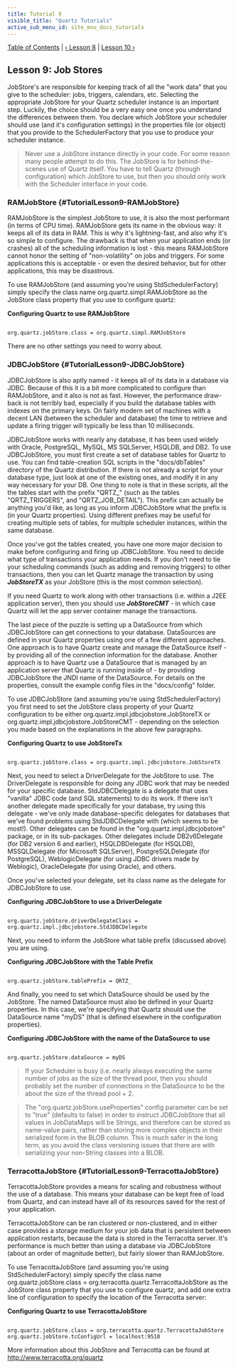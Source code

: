 ```yaml
---
title: Tutorial 9
visible_title: "Quartz Tutorials"
active_sub_menu_id: site_mnu_docs_tutorials
---
```

<div class="secNavPanel">
          <a href="./" title="Go to Tutorial Table of Contents">Table of Contents</a> |
          <a href="/documentation/quartz-2.2.x/tutorials/tutorial-lesson-08.html" title="Go to Lesson 8">&lsaquo;&nbsp;Lesson 8</a> |
          <a href="/documentation/quartz-2.2.x/tutorials/tutorial-lesson-10.html" title="Go to Lesson 10">Lesson 10&nbsp;&rsaquo;</a>
</div>

## Lesson 9: Job Stores


JobStore's are responsible for keeping track of all the "work data" that you give to the scheduler: jobs,
triggers, calendars, etc. Selecting the appropriate JobStore for your Quartz scheduler instance is an important step.
Luckily, the choice should be a very easy one once you understand the differences between them. You declare which
JobStore your scheduler should use (and it's configuration settings) in the properties file (or object) that you provide
to the SchedulerFactory that you use to produce your scheduler instance.
<blockquote>
        Never use a JobStore instance directly in your code. For some reason many people attempt to do this. The
        JobStore is for behind-the-scenes use of Quartz itself. You have to tell Quartz (through configuration) which
        JobStore to use, but then you should only work with the Scheduler interface in your code.
</blockquote>

### RAMJobStore {#TutorialLesson9-RAMJobStore}

RAMJobStore is the simplest JobStore to use, it is also the most performant (in terms of CPU time). RAMJobStore
gets its name in the obvious way: it keeps all of its data in RAM. This is why it's lightning-fast, and also why it's so
simple to configure. The drawback is that when your application ends (or crashes) all of the scheduling information is
lost - this means RAMJobStore cannot honor the setting of "non-volatility" on jobs and triggers. For some applications
this is acceptable - or even the desired behavior, but for other applications, this may be disastrous.

To use RAMJobStore (and assuming you're using StdSchedulerFactory) simply specify the class name
org.quartz.simpl.RAMJobStore as the JobStore class property that you use to configure quartz:

**Configuring Quartz to use RAMJobStore**

<pre class="prettyprint highlight"><code class="language-java" data-lang="java">
org.quartz.jobStore.class = org.quartz.simpl.RAMJobStore
</code></pre>


There are no other settings you need to worry about.

### JDBCJobStore {#TutorialLesson9-JDBCJobStore}

JDBCJobStore is also aptly named - it keeps all of its data in a database via JDBC. Because of this it is a bit
more complicated to configure than RAMJobStore, and it also is not as fast. However, the performance draw-back is not
terribly bad, especially if you build the database tables with indexes on the primary keys. On fairly modern set
of machines with a decent LAN (between the scheduler and database) the time to retrieve and update a firing trigger
will typically be less than 10 milliseconds.

JDBCJobStore works with nearly any database, it has been used widely with Oracle, PostgreSQL, MySQL, MS SQLServer,
HSQLDB, and DB2. To use JDBCJobStore, you must first create a set of database tables for Quartz to use. You
can find table-creation SQL scripts in the "docs/dbTables" directory of the Quartz distribution. If there is not already
a script for your database type, just look at one of the existing ones, and modify it in any way necessary for your DB.
One thing to note is that in these scripts, all the the tables start with the prefix "QRTZ_" (such as the tables
"QRTZ_TRIGGERS", and "QRTZ_JOB_DETAIL"). This prefix can actually be anything you'd like, as long as you inform
JDBCJobStore what the prefix is (in your Quartz properties). Using different prefixes may be useful for creating
multiple sets of tables, for multiple scheduler instances, within the same database.

Once you've got the tables created, you have one more major decision to make before configuring and firing up
JDBCJobStore. You need to decide what type of transactions your application needs. If you don't need to tie your
scheduling commands (such as adding and removing triggers) to other transactions, then you can let Quartz manage the
transaction by using ***JobStoreTX*** as your JobStore (this is the most common selection).

If you need Quartz to work along with other transactions (i.e. within a J2EE application server), then you should
use ***JobStoreCMT*** &#45; in which case Quartz will let the app server container manage the transactions.

The last piece of the puzzle is setting up a DataSource from which JDBCJobStore can get connections to your
database. DataSources are defined in your Quartz properties using one of a few different approaches. One approach is to
have Quartz create and manage the DataSource itself - by providing all of the connection information for the database.
Another approach is to have Quartz use a DataSource that is managed by an application server that Quartz is running
inside of - by providing JDBCJobStore the JNDI name of the DataSource. For details on the properties, consult the
example config files in the "docs/config" folder.

To use JDBCJobStore (and assuming you're using StdSchedulerFactory) you first need to set the JobStore class
property of your Quartz configuration to be either org.quartz.impl.jdbcjobstore.JobStoreTX or
org.quartz.impl.jdbcjobstore.JobStoreCMT - depending on the selection you made based on the explanations in the above
few paragraphs.

**Configuring Quartz to use JobStoreTx**

<pre class="prettyprint highlight"><code class="language-java" data-lang="java">
org.quartz.jobStore.class = org.quartz.impl.jdbcjobstore.JobStoreTX
</code></pre>


Next, you need to select a DriverDelegate for the JobStore to use. The DriverDelegate is responsible for doing
any JDBC work that may be needed for your specific database. StdJDBCDelegate is a delegate that uses "vanilla" JDBC code
(and SQL statements) to do its work. If there isn't another delegate made specifically for your database, try using this
delegate - we've only made database-specific delegates for databases that we've found problems using StdJDBCDelegate with
(which seems to be most!). Other delegates can be found in the "org.quartz.impl.jdbcjobstore" package, or in its
sub-packages. Other delegates include DB2v6Delegate (for DB2 version 6 and earlier), HSQLDBDelegate (for HSQLDB),
MSSQLDelegate (for Microsoft SQLServer), PostgreSQLDelegate (for PostgreSQL), WeblogicDelegate (for using JDBC
drivers made by Weblogic), OracleDelegate (for using Oracle), and others.

Once you've selected your delegate, set its class name as the delegate for JDBCJobStore to use.

**Configuring JDBCJobStore to use a DriverDelegate**

<pre class="prettyprint highlight"><code class="language-java" data-lang="java">
org.quartz.jobStore.driverDelegateClass = org.quartz.impl.jdbcjobstore.StdJDBCDelegate
</code></pre>


Next, you need to inform the JobStore what table prefix (discussed above) you are using.

**Configuring JDBCJobStore with the Table Prefix**

<pre class="prettyprint highlight"><code class="language-java" data-lang="java">
org.quartz.jobStore.tablePrefix = QRTZ_
</code></pre>


And finally, you need to set which DataSource should be used by the JobStore. The named DataSource must also be
defined in your Quartz properties. In this case, we're specifying that Quartz should use the DataSource name "myDS"
(that is defined elsewhere in the configuration properties).

**Configuring JDBCJobStore with the name of the DataSource to use**

<pre class="prettyprint highlight"><code class="language-java" data-lang="java">
org.quartz.jobStore.dataSource = myDS
</code></pre>
<blockquote>
        If your Scheduler is busy (i.e. nearly always executing the same number of jobs as the size of the
        thread pool, then you should probably set the number of connections in the DataSource to be the about the size
        of the thread pool + 2.
</blockquote>
<blockquote>
        The "org.quartz.jobStore.useProperties" config parameter can be set to "true" (defaults to false) in
        order to instruct JDBCJobStore that all values in JobDataMaps will be Strings, and therefore can be stored as
        name-value pairs, rather than storing more complex objects in their serialized form in the BLOB column. This is
        much safer in the long term, as you avoid the class versioning issues that there are with serializing your
        non-String classes into a BLOB.
</blockquote>

### TerracottaJobStore {#TutorialLesson9-TerracottaJobStore}

TerracottaJobStore provides a means for scaling and robustness without the use of a database.  This means your database
can be kept free of load from Quartz, and can instead have all of its resources saved for the rest of your application.

TerracottaJobStore can be ran clustered or non-clustered, and in either case provides a storage medium for your
job data that is persistent between application restarts, because the data is stored in the Terracotta server.  It's
performance is much better than using a database via JDBCJobStore (about an order of magnitude better), but fairly
slower than RAMJobStore.

To use TerracottaJobStore (and assuming you're using StdSchedulerFactory) simply specify the class name
org.quartz.jobStore.class = org.terracotta.quartz.TerracottaJobStore as the JobStore class property that you use
to configure quartz, and add one extra line of configuration to specify the location of the Terracotta server:

**Configuring Quartz to use TerracottaJobStore**

<pre class="prettyprint highlight"><code class="language-java" data-lang="java">
org.quartz.jobStore.class = org.terracotta.quartz.TerracottaJobStore
org.quartz.jobStore.tcConfigUrl = localhost:9510
</code></pre>


More information about this JobStore and Terracotta can be found at
<a href="http://www.terracotta.org/quartz">http://www.terracotta.org/quartz</a>
